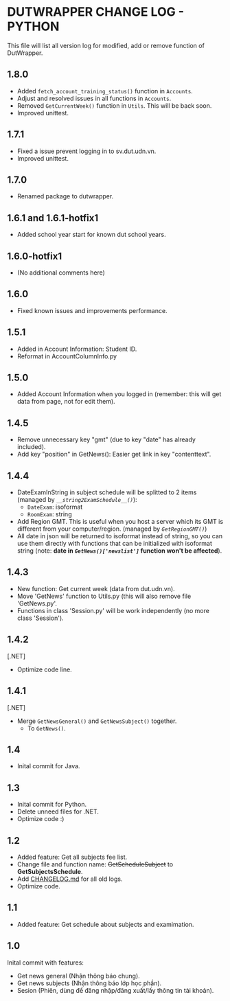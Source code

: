 # DUTWRAPPER CHANGE LOG - PYTHON

This file will list all version log for modified, add or remove function of DutWrapper.

## 1.8.0
- Added `fetch_account_training_status()` function in `Accounts`.
- Adjust and resolved issues in all functions in `Accounts`.
- Removed `GetCurrentWeek()` function in `Utils`. This will be back soon.
- Improved unittest.

## 1.7.1
- Fixed a issue prevent logging in to sv.dut.udn.vn.
- Improved unittest.

## 1.7.0
- Renamed package to dutwrapper.

## 1.6.1 and 1.6.1-hotfix1
- Added school year start for known dut school years.

## 1.6.0-hotfix1
- (No additional comments here)

## 1.6.0
- Fixed known issues and improvements performance.

## 1.5.1
- Added in Account Information: Student ID.
- Reformat in AccountColumnInfo.py

## 1.5.0
- Added Account Information when you logged in (remember: this will get data from page, not for edit them).

## 1.4.5
- Remove unnecessary key "gmt" (due to key "date" has already included).
- Add key "position" in GetNews(): Easier get link in key "contenttext".

## 1.4.4
- DateExamInString in subject schedule will be splitted to 2 items (managed by *`__string2ExamSchedule__()`*):
  - `DateExam`: isoformat
  - `RoomExam`: string
- Add Region GMT. This is useful when you host a server which its GMT is different from your computer/region.
  (managed by *`GetRegionGMT()`*)
- All date in json will be returned to isoformat instead of string, so you can use them directly with functions that can be initialized with isoformat string
  (note: **date in *`GetNews()['newslist']`* function won't be affected**).

## 1.4.3
- New function: Get current week (data from dut.udn.vn).
- Move 'GetNews' function to Utils.py (this will also remove file 'GetNews.py'.
- Functions in class 'Session.py' will be work independently (no more class 'Session').

## 1.4.2
[.NET]
- Optimize code line.

## 1.4.1
[.NET]
- Merge `GetNewsGeneral()` and `GetNewsSubject()` together.
  - To `GetNews()`.

## 1.4
- Inital commit for Java.

## 1.3
- Inital commit for Python.
- Delete unneed files for .NET.
- Optimize code :)

## 1.2
- Added feature: Get all subjects fee list.
- Change file and function name: ~~GetScheduleSubject~~ to **GetSubjectsSchedule**.
- Add [CHANGELOG.md](CHANGELOG.md) for all old logs.
- Optimize code.

## 1.1
- Added feature: Get schedule about subjects and examimation.

## 1.0
Inital commit with features:
- Get news general (Nhận thông báo chung).
- Get news subjects (Nhận thông báo lớp học phần).
- Sesion (Phiên, dùng để đăng nhập/đăng xuất/lấy thông tin tài khoản).
